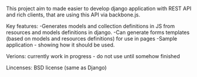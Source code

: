 This project aim to made easier to develop django application with REST API and rich clients, that are using this API via backbone.js.

Key features:
-Generates models and collection definitions in JS from resources and models definitions in django.
-Can generate forms templates (based on models and resources definitions) for use in pages
-Sample application - showing how it should be used.


Verions:
currently work in progress - do not use until somehow finished

Lincenses:
BSD license (same as Django)
